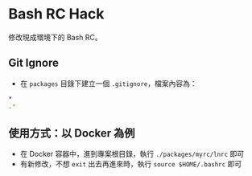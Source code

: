 # Bash RC Hack

修改現成環境下的 Bash RC。

## Git Ignore

* 在 `packages` 目錄下建立一個 `.gitignore`，檔案內容為：

```bash
*
.*
```

## 使用方式：以 Docker 為例

* 在 Docker 容器中，進到專案根目錄，執行 `./packages/myrc/lnrc` 即可
* 有新修改，不想 `exit` 出去再進來時，執行 `source $HOME/.bashrc` 即可
